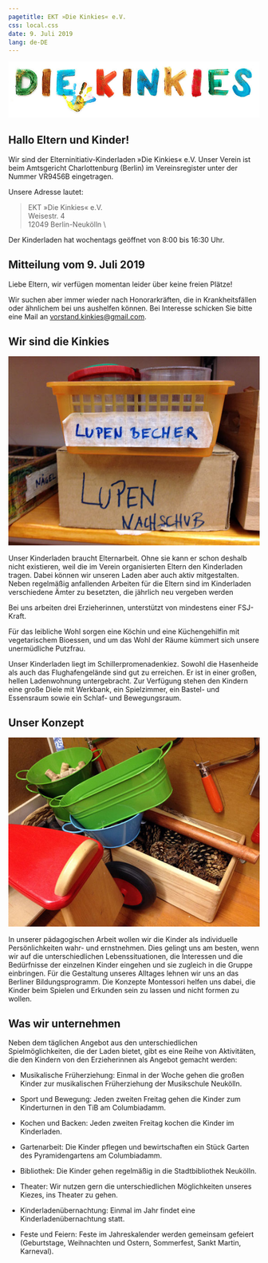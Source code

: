 ```yaml
---
pagetitle: EKT »Die Kinkies« e.V.
css: local.css
date: 9. Juli 2019
lang: de-DE
---
```


![](kinkies-header.jpg)

## Hallo Eltern und Kinder!

Wir sind der Elterninitiativ-Kinderladen »Die Kinkies« e.V. Unser Verein ist
beim Amtsgericht Charlottenburg (Berlin) im Vereinsregister unter der Nummer
VR9456B eingetragen.

Unsere Adresse lautet:

> EKT »Die Kinkies« e.V. \
> Weisestr. 4 \
> 12049 Berlin-Neukölln \

Der Kinderladen hat wochentags geöffnet von 8:00 bis 16:30 Uhr.

## Mitteilung vom 9. Juli 2019

Liebe Eltern, wir verfügen momentan leider über keine freien Plätze!

Wir suchen aber immer wieder nach Honorarkräften, die in Krankheitsfällen oder
ähnlichem bei uns aushelfen können. Bei Interesse schicken Sie bitte eine Mail
an <vorstand.kinkies@gmail.com>.

## Wir sind die Kinkies

![](lupenbecher.jpg)

Unser Kinderladen braucht Elternarbeit. Ohne sie kann er schon deshalb nicht
existieren, weil die im Verein organisierten Eltern den Kinderladen tragen.
Dabei können wir unseren Laden aber auch aktiv mitgestalten. Neben regelmäßig
anfallenden Arbeiten für die Eltern sind im Kinderladen verschiedene Ämter zu
besetzten, die jährlich neu vergeben werden

Bei uns arbeiten drei Erzieherinnen, unterstützt von mindestens einer
FSJ-Kraft.

Für das leibliche Wohl sorgen eine Köchin und eine Küchengehilfin mit
vegetarischem Bioessen, und um das Wohl der Räume kümmert sich unsere
unermüdliche Putzfrau.

Unser Kinderladen liegt im Schillerpromenadenkiez. Sowohl die Hasenheide als
auch das Flughafengelände sind gut zu erreichen. Er ist in einer großen, hellen
Ladenwohnung untergebracht. Zur Verfügung stehen den Kindern eine große Diele
mit Werkbank, ein Spielzimmer, ein Bastel- und Essensraum sowie ein Schlaf- und
Bewegungsraum.

## Unser Konzept

![](werkecke.jpg)

In unserer pädagogischen Arbeit wollen wir die Kinder als individuelle Persönlichkeiten wahr- und ernstnehmen. Dies gelingt uns am besten, wenn wir auf die unterschiedlichen Lebenssituationen, die Interessen und die Bedürfnisse der einzelnen Kinder eingehen und sie zugleich in die Gruppe einbringen. Für die Gestaltung unseres Alltages lehnen wir uns an das Berliner Bildungsprogramm. Die Konzepte Montessori helfen uns dabei, die Kinder beim Spielen und Erkunden sein zu lassen und nicht formen zu wollen.

## Was wir unternehmen

Neben dem täglichen Angebot aus den unterschiedlichen Spielmöglichkeiten, die
der Laden bietet, gibt es eine Reihe von Aktivitäten, die den Kindern von den
Erzieherinnen als Angebot gemacht werden:

* Musikalische Früherziehung: Einmal in der Woche gehen die großen Kinder zur
  musikalischen Früherziehung der Musikschule Neukölln.

* Sport und Bewegung: Jeden zweiten Freitag gehen die Kinder zum Kinderturnen
  in den TiB am Columbiadamm.

* Kochen und Backen: Jeden zweiten Freitag kochen die Kinder im Kinderladen.

* Gartenarbeit: Die Kinder pflegen und bewirtschaften ein Stück Garten des
  Pyramidengartens am Columbiadamm.

* Bibliothek: Die Kinder gehen regelmäßig in die Stadtbibliothek Neukölln.

* Theater: Wir nutzen gern die unterschiedlichen Möglichkeiten unseres Kiezes,
  ins Theater zu gehen.

* Kinderladenübernachtung: Einmal im Jahr findet eine Kinderladenübernachtung
  statt.

* Feste und Feiern: Feste im Jahreskalender werden gemeinsam gefeiert
  (Geburtstage, Weihnachten und Ostern, Sommerfest, Sankt Martin, Karneval).
